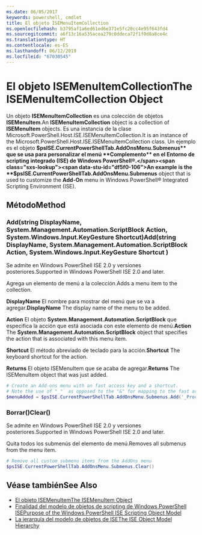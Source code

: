 ```yaml
---
ms.date: 06/05/2017
keywords: powershell, cmdlet
title: El objeto ISEMenuItemCollection
ms.openlocfilehash: b3795af1a6ed61ed6e371e5fc20cc4e95f643fd4
ms.sourcegitcommit: a6f13c16a535acea279c0ddeca72f1f0d8a8ce4c
ms.translationtype: HT
ms.contentlocale: es-ES
ms.lasthandoff: 06/12/2019
ms.locfileid: "67030545"
---
```

# <a name="the-isemenuitemcollection-object"></a><span data-ttu-id="df5f0-103">El objeto ISEMenuItemCollection</span><span class="sxs-lookup"><span data-stu-id="df5f0-103">The ISEMenuItemCollection Object</span></span>

<span data-ttu-id="df5f0-104">Un objeto **ISEMenuItemCollection** es una colección de objetos **ISEMenuItem**.</span><span class="sxs-lookup"><span data-stu-id="df5f0-104">An **ISEMenuItemCollection** object is a collection of **ISEMenuItem** objects.</span></span> <span data-ttu-id="df5f0-105">Es una instancia de la clase Microsoft.PowerShell.Host.ISE.ISEMenuItemCollection.</span><span class="sxs-lookup"><span data-stu-id="df5f0-105">It is an instance of the Microsoft.PowerShell.Host.ISE.ISEMenuItemCollection class.</span></span> <span data-ttu-id="df5f0-106">Un ejemplo es el objeto **$psISE.CurrentPowerShellTab.AddOnsMenu.Submenus** que se usa para personalizar el menú **Complemento** en el Entorno de scripting integrado (ISE) de Windows PowerShell®.</span><span class="sxs-lookup"><span data-stu-id="df5f0-106">An example is the **$psISE.CurrentPowerShellTab.AddOnsMenu.Submenus** object that is used to customize the **Add-On** menu in Windows PowerShell® Integrated Scripting Environment (ISE).</span></span>

## <a name="method"></a><span data-ttu-id="df5f0-107">Método</span><span class="sxs-lookup"><span data-stu-id="df5f0-107">Method</span></span>

### <a name="addstring-displayname-systemmanagementautomationscriptblock-action-systemwindowsinputkeygesture-shortcut-"></a><span data-ttu-id="df5f0-108">Add\(string DisplayName, System.Management.Automation.ScriptBlock Action, System.Windows.Input.KeyGesture Shortcut\)</span><span class="sxs-lookup"><span data-stu-id="df5f0-108">Add\(string DisplayName, System.Management.Automation.ScriptBlock Action, System.Windows.Input.KeyGesture Shortcut \)</span></span>

<span data-ttu-id="df5f0-109">Se admite en Windows PowerShell ISE 2.0 y versiones posteriores.</span><span class="sxs-lookup"><span data-stu-id="df5f0-109">Supported in Windows PowerShell ISE 2.0 and later.</span></span>

<span data-ttu-id="df5f0-110">Agrega un elemento de menú a la colección.</span><span class="sxs-lookup"><span data-stu-id="df5f0-110">Adds a menu item to the collection.</span></span>

<span data-ttu-id="df5f0-111">**DisplayName** El nombre para mostrar del menú que se va a agregar.</span><span class="sxs-lookup"><span data-stu-id="df5f0-111">**DisplayName** The display name of the menu to be added.</span></span>

<span data-ttu-id="df5f0-112">**Action** El objeto **System.Management.Automation.ScriptBlock** que especifica la acción que está asociada con este elemento de menú.</span><span class="sxs-lookup"><span data-stu-id="df5f0-112">**Action** The **System.Management.Automation.ScriptBlock** object that specifies the action that is associated with this menu item.</span></span>

<span data-ttu-id="df5f0-113">**Shortcut** El método abreviado de teclado para la acción.</span><span class="sxs-lookup"><span data-stu-id="df5f0-113">**Shortcut** The keyboard shortcut for the action.</span></span>

<span data-ttu-id="df5f0-114">**Returns** El objeto ISEMenuItem que se acaba de agregar.</span><span class="sxs-lookup"><span data-stu-id="df5f0-114">**Returns** The ISEMenuItem object that was just added.</span></span>

```powershell
# Create an Add-ons menu with an fast access key and a shortcut.
# Note the use of "_"  as opposed to the "&" for mapping to the fast access key letter for the menu item.
$menuAdded = $psISE.CurrentPowerShellTab.AddOnsMenu.Submenus.Add('_Process', {Get-Process}, 'Alt+P')
```

### <a name="clear"></a><span data-ttu-id="df5f0-115">Borrar\(\)</span><span class="sxs-lookup"><span data-stu-id="df5f0-115">Clear\(\)</span></span>

<span data-ttu-id="df5f0-116">Se admite en Windows PowerShell ISE 2.0 y versiones posteriores.</span><span class="sxs-lookup"><span data-stu-id="df5f0-116">Supported in Windows PowerShell ISE 2.0 and later.</span></span>

<span data-ttu-id="df5f0-117">Quita todos los submenús del elemento de menú.</span><span class="sxs-lookup"><span data-stu-id="df5f0-117">Removes all submenus from the menu item.</span></span>

```powershell
# Remove all custom submenu items from the AddOns menu
$psISE.CurrentPowerShellTab.AddOnsMenu.Submenus.Clear()
```

## <a name="see-also"></a><span data-ttu-id="df5f0-118">Véase también</span><span class="sxs-lookup"><span data-stu-id="df5f0-118">See Also</span></span>

- [<span data-ttu-id="df5f0-119">El objeto ISEMenuItem</span><span class="sxs-lookup"><span data-stu-id="df5f0-119">The ISEMenuItem Object</span></span>](The-ISEMenuItem-Object.md)
- [<span data-ttu-id="df5f0-120">Finalidad del modelo de objetos de scripting de Windows PowerShell ISE</span><span class="sxs-lookup"><span data-stu-id="df5f0-120">Purpose of the Windows PowerShell ISE Scripting Object Model</span></span>](Purpose-of-the-Windows-PowerShell-ISE-Scripting-Object-Model.md)
- [<span data-ttu-id="df5f0-121">La jerarquía del modelo de objetos de ISE</span><span class="sxs-lookup"><span data-stu-id="df5f0-121">The ISE Object Model Hierarchy</span></span>](The-ISE-Object-Model-Hierarchy.md)

